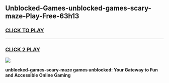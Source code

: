 
## Unblocked-Games-unblocked-games-scary-maze-Play-Free-63h13
<h3>
<a href="https://premium76.site?title=unblocked-games-scary-maze&ref=23A">CLICK TO PLAY</a></h3>
<hr>

<h3>
<a href="https://premium76.site?title=unblocked-games-scary-maze&ref=23A">CLICK 2 PLAY</a>
  
</h3>

<a href="https://premium76.site?title=unblocked-games-scary-maze&ref=23A"><img src="https://clearcache.store/games.png"></a>


**unblocked-games-scary-maze games unblocked: Your Gateway to Fun and Accessible Online Gaming**
